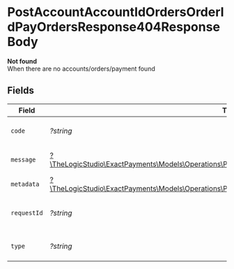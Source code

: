 # PostAccountAccountIdOrdersOrderIdPayOrdersResponse404ResponseBody

**Not found**\
When there are no accounts/orders/payment found



## Fields

| Field                                                                                                                                                                                | Type                                                                                                                                                                                 | Required                                                                                                                                                                             | Description                                                                                                                                                                          | Example                                                                                                                                                                              |
| ------------------------------------------------------------------------------------------------------------------------------------------------------------------------------------ | ------------------------------------------------------------------------------------------------------------------------------------------------------------------------------------ | ------------------------------------------------------------------------------------------------------------------------------------------------------------------------------------ | ------------------------------------------------------------------------------------------------------------------------------------------------------------------------------------ | ------------------------------------------------------------------------------------------------------------------------------------------------------------------------------------ |
| `code`                                                                                                                                                                               | *?string*                                                                                                                                                                            | :heavy_minus_sign:                                                                                                                                                                   | Code of the api error.                                                                                                                                                               | order-validation-error                                                                                                                                                               |
| `message`                                                                                                                                                                            | [?\TheLogicStudio\ExactPayments\Models\Operations\PostAccountAccountIdOrdersOrderIdPayOrdersMessage](../../models/operations/PostAccountAccountIdOrdersOrderIdPayOrdersMessage.md)   | :heavy_minus_sign:                                                                                                                                                                   | Message explaining the error.                                                                                                                                                        |                                                                                                                                                                                      |
| `metadata`                                                                                                                                                                           | [?\TheLogicStudio\ExactPayments\Models\Operations\PostAccountAccountIdOrdersOrderIdPayOrdersMetadata](../../models/operations/PostAccountAccountIdOrdersOrderIdPayOrdersMetadata.md) | :heavy_minus_sign:                                                                                                                                                                   | N/A                                                                                                                                                                                  |                                                                                                                                                                                      |
| `requestId`                                                                                                                                                                          | *?string*                                                                                                                                                                            | :heavy_minus_sign:                                                                                                                                                                   | Request identifier in UUID format.                                                                                                                                                   | bcc78633-cd09-4e7d-8f3b-d593fdc1439c                                                                                                                                                 |
| `type`                                                                                                                                                                               | *?string*                                                                                                                                                                            | :heavy_minus_sign:                                                                                                                                                                   | Type of the external error.                                                                                                                                                          | api-error                                                                                                                                                                            |